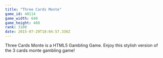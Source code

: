```yaml
---
title: "Three Cards Monte"
game_id: 40114
game_width: 640
game_height: 480
rank: 3100
date: 2015-07-20T18:04:57.336Z
---
```

Three Cards Monte is a HTML5 Gambling Game. Enjoy this stylish version of the 3 cards monte gambling game!
